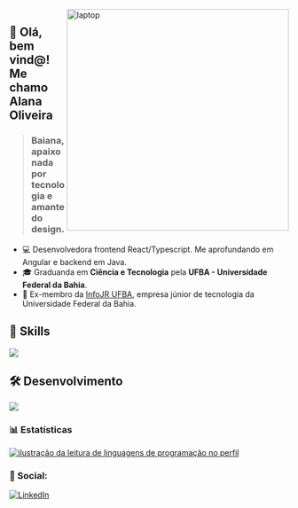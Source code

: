 <img src="https://logichost.com.br/assets/images/developer2.gif" alt="laptop" min-width="400px" max-width="400px" width="400px" align="right">

## 🌸 Olá, bem vind@! Me chamo <strong>Alana Oliveira</strong>
> <h3> Baiana, apaixonada por tecnologia e amante do design.</h3>
- 💻 Desenvolvedora frontend React/Typescript. Me aprofundando em Angular e backend em Java. <br>
- 🎓 Graduanda em **Ciência e Tecnologia** pela **UFBA - Universidade Federal da Bahia**. <br>
- 💼 Ex-membro da <a href="https://www.infojr.com.br/">InfoJR UFBA</a>, empresa júnior de tecnologia da Universidade Federal da Bahia. 

## 🚀 Skills

<p align="left">
  <a href="https://skillicons.dev">
    <img src="https://skillicons.dev/icons?i=html,css,js,react,ts,nextjs,vue,angular,java,tailwind" />
  </a>
</p>

## 🛠️ Desenvolvimento

<p align="left">
  <a href="https://skillicons.dev">
    <img src="https://skillicons.dev/icons?i=vscode,figma,git,webflow" />
  </a>
</p>

### 📊 Estatísticas

<a href="https://github.com/alaninhaisnthere" title="ilustração do mapeamento de linguagens">
  <img align="center" src="https://github-readme-stats.vercel.app/api/top-langs/?username=alaninhaisnthere&theme=dracula&hide_langs_below=1" alt="ilustração da leitura de linguagens de programação no perfil"/>
</a>

<br>

### 📱 Social:

<p align="left">
  <a href="https://www.linkedin.com/in/alanaoliveira71" title="LinkedIn">
  <img src="https://img.shields.io/badge/-Linkedin-0e76a8?style=flat-square&logo=Linkedin&logoColor=white&link=/" alt="LinkedIn"/></a>
